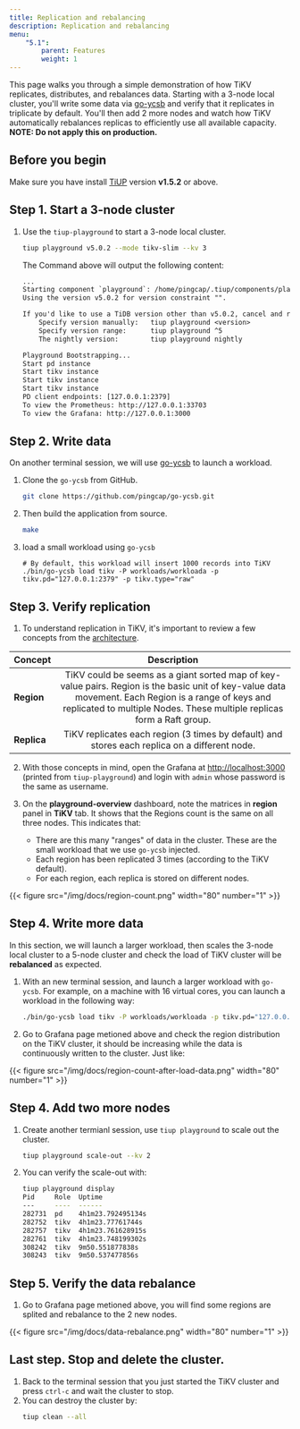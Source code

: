 ```yaml
---
title: Replication and rebalancing
description: Replication and rebalancing
menu:
    "5.1":
        parent: Features
        weight: 1
---
```


This page walks you through a simple demonstration of how TiKV replicates, distributes, and rebalances data. Starting with a 3-node local cluster, you'll write some data via [go-ycsb](https://github.com/pingcap/go-ycsb) and verify that it replicates in triplicate by default. You'll then add 2 more nodes and watch how TiKV automatically rebalances replicas to efficiently use all available capacity. **NOTE: Do not apply this on production.**


## Before you begin

Make sure you have install [TiUP](https://github.com/pingcap/tiup) version **v1.5.2** or above.


## Step 1. Start a 3-node cluster

1. Use the `tiup-playground` to start a 3-node local cluster.
    ```sh
    tiup playground v5.0.2 --mode tikv-slim --kv 3
    ```

    The Command above will output the following content:
    ```txt
    ...
    Starting component `playground`: /home/pingcap/.tiup/components/playground/v1.5.0/tiup-playground --mode tikv-slim --kv 3
    Using the version v5.0.2 for version constraint "".

    If you'd like to use a TiDB version other than v5.0.2, cancel and retry with the following arguments:
        Specify version manually:   tiup playground <version>
        Specify version range:      tiup playground ^5
        The nightly version:        tiup playground nightly

    Playground Bootstrapping...
    Start pd instance
    Start tikv instance
    Start tikv instance
    Start tikv instance
    PD client endpoints: [127.0.0.1:2379]
    To view the Prometheus: http://127.0.0.1:33703
    To view the Grafana: http://127.0.0.1:3000
    ```

## Step 2. Write data

On another terminal session, we will use [go-ycsb](https://github.com/pingcap/go-ycsb) to launch a workload.

1. Clone the `go-ycsb` from GitHub.
    ```sh
    git clone https://github.com/pingcap/go-ycsb.git
    ```
2. Then build the application from source.
    ```sh
    make
    ```
3. load a small workload using `go-ycsb`
    ```
    # By default, this workload will insert 1000 records into TiKV
    ./bin/go-ycsb load tikv -P workloads/workloada -p tikv.pd="127.0.0.1:2379" -p tikv.type="raw" 
    ```

## Step 3. Verify replication

1. To understand replication in TiKV, it's important to review a few concepts from the [architecture](https://github.com/tikv/tikv#tikv-software-stack).

| Concept     |                                                                                                          Description                                                                                                           |
| ----------- | :----------------------------------------------------------------------------------------------------------------------------------------------------------------------------------------------------------------------------: |
| **Region**  | TiKV could be seems as a giant sorted map of key-value pairs. Region is the basic unit of key-value data movement. Each Region is a range of keys and replicated to multiple Nodes. These multiple replicas form a Raft group. |
| **Replica** |                                                                 TiKV replicates each region (3 times by default) and stores each replica on a different node.                                                                  |

2. With those concepts in mind, open the Grafana at [http://localhost:3000](http://localhost:3000) (printed from `tiup-playground`) and login with `admin` whose password is the same as username.

3. On the **playground-overview** dashboard, note the matrices in **region** panel in **TiKV** tab. It shows that the Regions count is the same on all three nodes. This indicates that:
   *  There are this many "ranges" of data in the cluster. These are the small workload that we use `go-ycsb` injected.
   * Each region has been replicated 3 times (according to the TiKV default).
   * For each region, each replica is stored on different nodes.

{{< figure
    src="/img/docs/region-count.png"
    width="80"
    number="1" >}}

## Step 4. Write more data

In this section, we will launch a larger workload, then scales the 3-node local cluster to a 5-node cluster and check the load of TiKV cluster will be **rebalanced** as expected.

1. With an new terminal session, and launch a larger workload with `go-ycsb`.
    For example, on a machine with 16 virtual cores, you can launch a workload in the following way:
   ```sh
   ./bin/go-ycsb load tikv -P workloads/workloada -p tikv.pd="127.0.0.1:2379" -p tikv.type="raw" -p tikv.conncount=16 -p threadcount=16 -p recordcount=1000000
   ```

2. Go to Grafana page metioned above and check the region distribution on the TiKV cluster, it should be increasing while the data is continuously written to the cluster. Just like:

{{< figure
    src="/img/docs/region-count-after-load-data.png"
    width="80"
    number="1" >}}

## Step 4. Add two more nodes

1. Create another termianl session, use `tiup playground` to scale out the cluster.
    ```sh
    tiup playground scale-out --kv 2
    ```
2. You can verify the scale-out with:
    ```sh
    tiup playground display
    Pid     Role  Uptime
    ---     ----  ------
    282731  pd    4h1m23.792495134s
    282752  tikv  4h1m23.77761744s
    282757  tikv  4h1m23.761628915s
    282761  tikv  4h1m23.748199302s
    308242  tikv  9m50.551877838s
    308243  tikv  9m50.537477856s
    ```

## Step 5. Verify the data rebalance

1. Go to Grafana page metioned above, you will find some regions are splited and rebalance to the 2 new nodes.

{{< figure
    src="/img/docs/data-rebalance.png"
    width="80"
    number="1" >}}


## Last step. Stop and delete the cluster.

1. Back to the terminal session that you just started the TiKV cluster and press `ctrl-c` and wait the cluster to stop.
2. You can destroy the cluster by:
    ```sh
    tiup clean --all
    ```